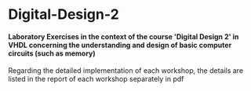 # Digital-Design-2
#### Laboratory Exercises in the context of the course 'Digital Design 2' in VHDL concerning the understanding and design of basic computer circuits (such as memory)
Regarding the detailed implementation of each workshop, the details are listed in the report of each workshop separately in pdf
